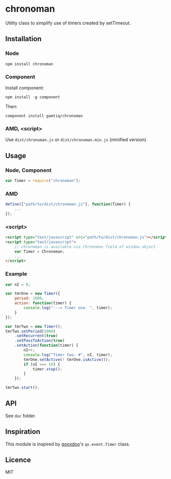 # chronoman

Utility class to simplify use of timers created by setTimeout.

## Installation

### Node

    npm install chronoman

### Component

Install component:

    npm install -g component

Then:

    component install gamtiq/chronoman

### AMD, &lt;script&gt;

Use `dist/chronoman.js` or `dist/chronoman.min.js` (minified version).

## Usage

### Node, Component

```js
var Timer = require("chronoman");
```

### AMD

```js
define(["path/to/dist/chronoman.js"], function(Timer) {
    ...
});
```

### &lt;script&gt;

```html
<script type="text/javascript" src="path/to/dist/chronoman.js"></script>
<script type="text/javascript">
    // сhronoman is available via Chronoman field of window object
    var Timer = Chronoman;
    ...
</script>
```

### Example

```js
var nI = 0;

var tmrOne = new Timer({
    period: 1000,
    action: function(timer) {
        console.log("---> Timer one. ", timer);
    }
});

var tmrTwo = new Timer();
tmrTwo.setPeriod(2000)
    .setRecurrent(true)
    .setPassToAction(true)
    .setAction(function(timer) {
        nI++;
        console.log("Timer two. #", nI, timer);
        tmrOne.setActive(! tmrOne.isActive());
        if (nI === 10) {
            timer.stop();
        }
    });

tmrTwo.start();
```

## API

See `doc` folder.

## Inspiration

This module is inspired by [qooxdoo](http://qooxdoo.org)'s `qx.event.Timer` class.

## Licence

MIT
